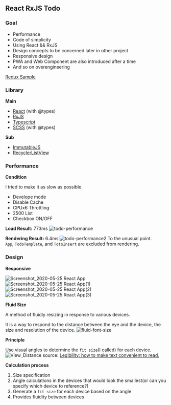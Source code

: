 ## React RxJS Todo

### Goal
* Performance
* Code of simplicity
* Using React && RxJS
* Design concepts to be concerned later in other project
* Responsive design
* PWA and Web Component are also introduced after a time
* And so on overengineering

[Redux Sample](https://github.com/black7375/React-RxJS-Todo/tree/redux)

### Library
**Main**
* [React](https://reactjs.org/) (with @types)
* [RxJS](https://rxjs-dev.firebaseapp.com/)
* [Typescript](https://www.typescriptlang.org/)
* [SCSS](https://sass-lang.com/) (with @types)

**Sub**
* [ImmutableJS](https://immutable-js.github.io/immutable-js/)
* [RecyclerListView](https://github.com/Flipkart/recyclerlistview)

### Performance
**Condition**

I tried to make it as slow as possible.
* Develope mode
* Disable Cache
* CPUx6 Throttling
* 2500 List
* Checkbox ON/OFF

**Load Result:** 773ms
![todo-performance](https://user-images.githubusercontent.com/25581533/82766185-7ea8a880-9e0c-11ea-894c-77ad343509ef.png)

**Rendering Result:** 6.4ms
![todo-performance2](https://user-images.githubusercontent.com/25581533/82767118-79e7f280-9e14-11ea-821d-62ff1bff492c.png)
To the unusual point.  
`App`, `TodoTemplate`, and `TotoInsert` are excluded from rendering.


### Design
**Responsive**

![Screenshot_2020-05-25 React App](https://user-images.githubusercontent.com/25581533/82767518-c7b22a00-9e17-11ea-9fb5-62d7cc730e6d.png)
![Screenshot_2020-05-25 React App(1)](https://user-images.githubusercontent.com/25581533/82767519-c97bed80-9e17-11ea-8583-729e8cf808d9.png)
![Screenshot_2020-05-25 React App(2)](https://user-images.githubusercontent.com/25581533/82767521-cb45b100-9e17-11ea-952e-f34407f70e59.png)
![Screenshot_2020-05-25 React App(3)](https://user-images.githubusercontent.com/25581533/82767524-ced93800-9e17-11ea-8ea6-86dfa4ef00e8.png)

**Fluid Size**

A method of fluidly resizing in response to various devices.

It is a way to respond to the distance between the eye and the device, the size and resolution of the device.
![fluid-font-size](https://user-images.githubusercontent.com/25581533/82766346-d8f63900-9e0d-11ea-9b3b-ceabd7832e4b.png)

**Principle**

Use visual angles to determine the `fit size`(I called) for each device.
![View_Distance](https://user-images.githubusercontent.com/25581533/82766340-cc71e080-9e0d-11ea-8268-7c965e6544c0.jpeg)
source: [Legibility: how to make text convenient to read](https://uxdesign.cc/legibility-how-to-make-text-convenient-to-read-7f96b84bd8af), 

**Calculation process**

1. Size specification
2. Angle calculations in the devices that would look the smallest(or can you specify which device to reference?)
3. Generate a `fit size` for each device based on the angle
4. Provides fluidity between devices
